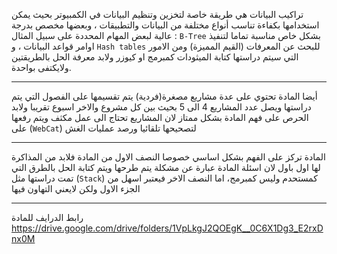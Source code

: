 تراكيب البيانات هي طريقة خاصة لتخزين وتنظيم البيانات في الكمبيوتر بحيث يمكن استخدامها بكفاءة تناسب أنواع مختلفة من
البيانات والتطبيقات ، وبعضها مخصص بدرجة عالية لبعض المهام المحددة على سبيل المثال : `B-Tree` بشكل خاص مناسبة تماما
لتنفيذ اوامر قواعد البيانات ، و `Hash tables` للبحث عن المعرفات (القيم المميزة) ومن الامور التي سيتم دراستها كتابة
الميثودات كمبرمج او كيوزر ولابد معرفة الحل بالطريقتين ولايكتفى بواحدة.

---
أيضا المادة تحتوي على عدة مشاريع مصغرة(فردية) يتم تقسيمها على الفصول التي يتم دراستها ويصل عدد المشاريع 4 الى 5 بحيث بين
كل مشروع والاخر اسبوع تقريبا ولابد الحرص على فهم المادة بشكل ممتاز لان المشاريع تحتاج الى عمل مكثف ويتم رفعها
على (`WebCat`) لتصحيحها تلقائيا ورصد عمليات الغش

---
المادة تركز على الفهم بشكل اساسي خصوصا النصف الاول من المادة فلابد من المذاكرة لها اول باول لان اسئلة المادة عبارة عن
مشكلة يتم طرحها ويتم كتابة الحل بالطرق التي تمت دراستها مثل (`Stack`) كمستحدم وليس كمبرمج، اما النصف الاخر فيعتبر اسهل
من الجزء الاول ولكن لايعني التهاون فيها

---
رابط الدرايف للمادة
https://drive.google.com/drive/folders/1VpLkgJ2QOEgK__0C6X1Dg3_E2rxDnx0M
